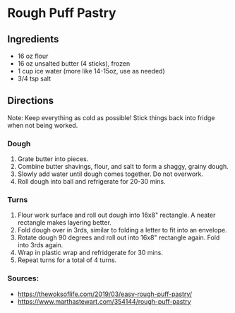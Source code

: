 # Rough Puff Pastry

## Ingredients

* 16 oz flour
* 16 oz unsalted butter (4 sticks), frozen
* 1 cup ice water (more like 14-15oz, use as needed)
* 3/4 tsp salt

## Directions

Note: Keep everything as cold as possible! Stick things back into fridge when not being worked.

### Dough

1. Grate butter into pieces.
1. Combine butter shavings, flour, and salt to form a shaggy, grainy dough. 
1. Slowly add water until dough comes together. Do not overwork.
1. Roll dough into ball and refrigerate for 20-30 mins.

### Turns

1. Flour work surface and roll out dough into 16x8" rectangle. A neater rectangle makes layering better.
1. Fold dough over in 3rds, similar to folding a letter to fit into an envelope.
1. Rotate dough 90 degrees and roll out into 16x8" rectangle again. Fold into 3rds again.
1. Wrap in plastic wrap and refridgerate for 30 mins.
1. Repeat turns for a total of 4 turns.


### Sources:
* https://thewoksoflife.com/2019/03/easy-rough-puff-pastry/
* https://www.marthastewart.com/354144/rough-puff-pastry
